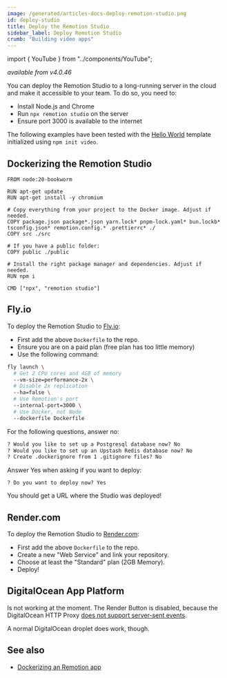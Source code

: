 ```yaml
---
image: /generated/articles-docs-deploy-remotion-studio.png
id: deploy-studio
title: Deploy the Remotion Studio
sidebar_label: Deploy Remotion Studio
crumb: "Building video apps"
---
```


import { YouTube } from "../components/YouTube";

<YouTube
  minutes={3}
  href="https://www.youtube.com/watch?v=430B9xSs06U"
  thumb="https://i.ytimg.com/vi/430B9xSs06U/hq720.jpg?sqp=-oaymwEcCOgCEMoBSFXyq4qpAw4IARUAAIhCGAFwAcABBg==&rs=AOn4CLCFJ4FoC-8enbWW4aU8uo9NLhEl6w"
  title="Deploy the Remotion Studio"
/>

_available from v4.0.46_

You can deploy the Remotion Studio to a long-running server in the cloud and make it accessible to your team. To do so, you need to:

- Install Node.js and Chrome
- Run `npx remotion studio` on the server
- Ensure port 3000 is available to the internet

The following examples have been tested with the [Hello World](/templates/hello-world) template initialized using `npm init video`.

## Dockerizing the Remotion Studio

```docker title="Dockerfile"
FROM node:20-bookworm

RUN apt-get update
RUN apt-get install -y chromium

# Copy everything from your project to the Docker image. Adjust if needed.
COPY package.json package*.json yarn.lock* pnpm-lock.yaml* bun.lockb* tsconfig.json* remotion.config.* .prettierrc* ./
COPY src ./src

# If you have a public folder:
COPY public ./public

# Install the right package manager and dependencies. Adjust if needed.
RUN npm i

CMD ["npx", "remotion studio"]
```

## Fly.io

To deploy the Remotion Studio to [Fly.io](https://fly.io):

- First add the above `Dockerfile` to the repo.
- Ensure you are on a paid plan (free plan has too little memory)
- Use the following command:

```bash
fly launch \
  # Get 2 CPU cores and 4GB of memory
  --vm-size=performance-2x \
  # Disable 2x replication
  --ha=false \
  # Use Remotion's port
  --internal-port=3000 \
  # Use Docker, not Node
  --dockerfile Dockerfile
```

For the following questions, answer no:

```txt
? Would you like to set up a Postgresql database now? No
? Would you like to set up an Upstash Redis database now? No
? Create .dockerignore from 1 .gitignore files? No
```

Answer Yes when asking if you want to deploy:

```
? Do you want to deploy now? Yes
```

You should get a URL where the Studio was deployed!

## Render.com

To deploy the Remotion Studio to [Render.com](https://render.com):

- First add the above `Dockerfile` to the repo.
- Create a new "Web Service" and link your repository.
- Choose at least the "Standard" plan (2GB Memory).
- Deploy!

## DigitalOcean App Platform

Is not working at the moment. The Render Button is disabled, because the DigitalOcean HTTP Proxy [does not support server-sent events](https://www.digitalocean.com/community/questions/does-app-platform-support-sse-server-sent-events-application).

A normal DigitalOcean droplet does work, though.

## See also

- [Dockerizing an Remotion app](/docs/docker)
